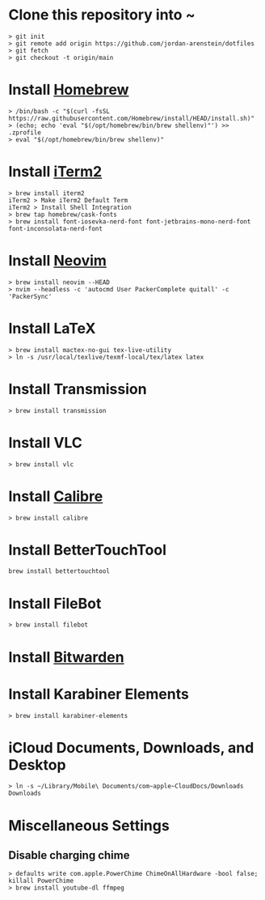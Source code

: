 # Clone this repository into ~
```
> git init
> git remote add origin https://github.com/jordan-arenstein/dotfiles
> git fetch
> git checkout -t origin/main
```

# Install [Homebrew](brew.sh)
```
> /bin/bash -c "$(curl -fsSL https://raw.githubusercontent.com/Homebrew/install/HEAD/install.sh)"
> (echo; echo 'eval "$(/opt/homebrew/bin/brew shellenv)"') >> .zprofile
> eval "$(/opt/homebrew/bin/brew shellenv)"
```

# Install [iTerm2](iterm2.com)
```
> brew install iterm2
iTerm2 > Make iTerm2 Default Term
iTerm2 > Install Shell Integration
> brew tap homebrew/cask-fonts 
> brew install font-iosevka-nerd-font font-jetbrains-mono-nerd-font font-inconsolata-nerd-font
```

# Install [Neovim](neovim.io)
```
> brew install neovim --HEAD
> nvim --headless -c 'autocmd User PackerComplete quitall' -c 'PackerSync'
```

# Install LaTeX
```
> brew install mactex-no-gui tex-live-utility
> ln -s /usr/local/texlive/texmf-local/tex/latex latex
```

# Install Transmission
```
> brew install transmission
```

# Install VLC
```
> brew install vlc
```

# Install [Calibre](calibre-ebook.com)
```
> brew install calibre
```

# Install BetterTouchTool
```
brew install bettertouchtool
```

# Install FileBot
```
> brew install filebot
```

# Install [Bitwarden](https://apps.apple.com/za/app/bitwarden/id1352778147)

# Install Karabiner Elements
```
> brew install karabiner-elements
```

# iCloud Documents, Downloads, and Desktop
```
> ln -s ~/Library/Mobile\ Documents/com~apple~CloudDocs/Downloads Downloads
```

# Miscellaneous Settings
## Disable charging chime
```
> defaults write com.apple.PowerChime ChimeOnAllHardware -bool false; killall PowerChime
> brew install youtube-dl ffmpeg
```

